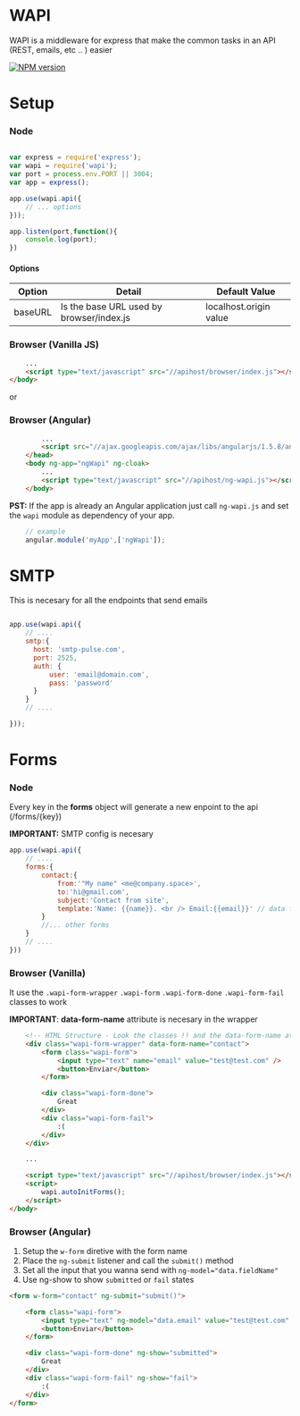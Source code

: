 # WAPI
WAPI is a middleware for express that make the common tasks in an API (REST, emails, etc .. ) easier

<div>
 <a href="https://npmjs.org/package/wapi">
    <img src="https://img.shields.io/npm/v/wapi.svg?style=flat-square"
      alt="NPM version" />
  </a>
</div>

# Setup

### Node

```js

var express = require('express');
var wapi = require('wapi');
var port = process.env.PORT || 3004;
var app = express();

app.use(wapi.api({
	// ... options
}));

app.listen(port,function(){
	console.log(port);
})

```
#### Options

| Option  | Detail | Default Value |
| ------------- | ------------- | ------------- |
| baseURL  | Is the base URL used by browser/index.js | localhost.origin value |

### Browser (Vanilla JS)
```html
	...
	<script type="text/javascript" src="//apihost/browser/index.js"></script>
</body>
```

or

### Browser (Angular)


```html
		...
		<script src="//ajax.googleapis.com/ajax/libs/angularjs/1.5.8/angular.min.js"></script>
	</head>
	<body ng-app="ngWapi" ng-cloak>
		...
		<script type="text/javascript" src="//apihost/ng-wapi.js"></script>
	</body>
```
**PST:** If the app is already an Angular application just call `ng-wapi.js` and
set the `wapi` module as dependency of your app.

```js
	// example
	angular.module('myApp',['ngWapi']);
```

# SMTP
This is necesary for all the endpoints that send emails

```js

app.use(wapi.api({
	// ....
	smtp:{
	  host: 'smtp-pulse.com',
	  port: 2525,
	  auth: {
	      user: 'email@domain.com',
	      pass: 'password'
	  }
	}
	// ....

}));

```
# Forms

### Node

Every key in the **forms** object will generate a new enpoint to the api (/forms/{key})

**IMPORTANT:** SMTP config is necesary


```js
app.use(wapi.api({
	// ....
	forms:{
		contact:{
			from:'"My name" <me@company.space>',
			to:'hi@gmail.com',
			subject:'Contact from site',
			template:'Name: {{name}}. <br /> Email:{{email}}' // data from req.body
		}
		//... other forms
	}
	// ....
}))


```

### Browser (Vanilla)

It use the `.wapi-form-wrapper` `.wapi-form` `.wapi-form-done` `.wapi-form-fail`
classes to work

**IMPORTANT**: **data-form-name** attribute is necesary in the wrapper

```html
	<!-- HTML Structure - Look the classes !! and the data-form-name attribute -->
	<div class="wapi-form-wrapper" data-form-name="contact">
		<form class="wapi-form">
			<input type="text" name="email" value="test@test.com" />  
			<button>Enviar</button>
		</form>

		<div class="wapi-form-done">
			Great
		</div>
		<div class="wapi-form-fail">
			:(
		</div>
	</div>

	...

	<script type="text/javascript" src="//apihost/browser/index.js"></script>
	<script>
		wapi.autoInitForms();
	</script>
</body>
```
### Browser (Angular)
1. Setup the `w-form` diretive with the form name
2. Place the `ng-submit` listener and call the `submit()` method
3. Set all the input that you wanna send with `ng-model="data.fieldName"`
4. Use ng-show to show `submitted` or `fail` states

```html
<form w-form="contact" ng-submit="submit()">

	<form class="wapi-form">
		<input type="text" ng-model="data.email" value="test@test.com" />
		<button>Enviar</button>
	</form>

	<div class="wapi-form-done" ng-show="submitted">
		Great
	</div>
	<div class="wapi-form-fail" ng-show="fail">
		:(
	</div>
</form>
```
